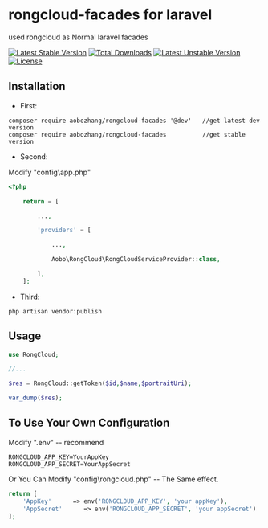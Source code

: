 # rongcloud-facades for laravel
used rongcloud as Normal laravel facades


[![Latest Stable Version](https://poser.pugx.org/aobozhang/rongcloud-facades/v/stable)](https://packagist.org/packages/aobozhang/rongcloud-facades) [![Total Downloads](https://poser.pugx.org/aobozhang/rongcloud-facades/downloads)](https://packagist.org/packages/aobozhang/rongcloud-facades) [![Latest Unstable Version](https://poser.pugx.org/aobozhang/rongcloud-facades/v/unstable)](https://packagist.org/packages/aobozhang/rongcloud-facades) [![License](https://poser.pugx.org/aobozhang/rongcloud-facades/license)](https://packagist.org/packages/aobozhang/rongcloud-facades)


## Installation  

* First:  

```
composer require aobozhang/rongcloud-facades '@dev'   //get latest dev version
composer require aobozhang/rongcloud-facades          //get stable version

```

* Second:  

Modify "config\app.php"  

```php
<?php

    return = [

        ...,

        'providers' = [

            ...,

            Aobo\RongCloud\RongCloudServiceProvider::class,

        ],
    ];

```  
* Third:  

```
php artisan vendor:publish
```


## Usage  

```php
use RongCloud;

//...

$res = RongCloud::getToken($id,$name,$portraitUri);

var_dump($res);

```  

## To Use Your Own Configuration  

Modify ".env" -- recommend

```
RONGCLOUD_APP_KEY=YourAppKey
RONGCLOUD_APP_SECRET=YourAppSecret
```

Or You Can Modify "config\rongcloud.php" -- The Same effect.

```php
return [
    'AppKey'      => env('RONGCLOUD_APP_KEY', 'your appKey'),
    'AppSecret'      => env('RONGCLOUD_APP_SECRET', 'your appSecret')
];
```  
